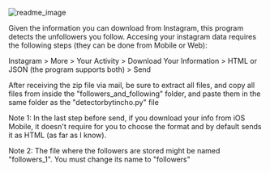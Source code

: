 ![readme_image](https://user-images.githubusercontent.com/64234011/229381318-f205c248-bfcc-4fbd-80d1-6b9ca6fcf7db.png)

Given the information you can download from Instagram, this program detects the unfollowers you follow.
Accesing your instagram data requires the following steps (they can be done from Mobile or Web):

Instagram > More > Your Activity > Download Your Information > HTML or JSON (the program supports both) > Send

After receiving the zip file via mail, be sure to extract all files, and copy all files from inside the "followers_and_following" folder, and paste them in the same folder as the "detectorbytincho.py" file

Note 1: In the last step before send, if you download your info from iOS Mobile, it doesn't require for you to choose the format and by default sends it as HTML (as far as I know).

Note 2: The file where the followers are stored might be named "followers_1". You must change its name to "followers"
